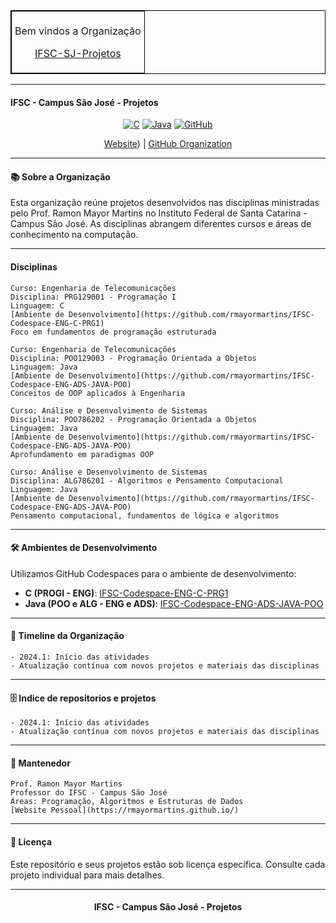 <table align="center" border="1" cellpadding="5" cellspacing="0" style="border-collapse: collapse; border: 1px solid black;">
  <tr>
    <td style="border: 1px solid black; padding: 5px;">
      <p style="text-align: center;">Bem vindos a Organização</p>
      <p style="text-align: center;"><a href="https://github.com/ifsc-sj-projetos/" target="_blank">IFSC-SJ-Projetos</a></p>
    </td>
  </tr>
</table>

---

#### IFSC - Campus São José - Projetos

<div align="center">

[![C](https://img.shields.io/badge/C-00599C?logo=c&logoColor=white)](#)
[![Java](https://img.shields.io/badge/Java-%23ED8B00.svg?logo=openjdk&logoColor=white)](#)
[![GitHub](https://img.shields.io/badge/GitHub-%23121011.svg?logo=github&logoColor=white)](#)

[Website](https://www.ifsc.edu.br/en/web/campus-sao-jose)) | [GitHub Organization](https://github.com/ifsc-sj-projetos)

</div>

---

####  📚 Sobre a Organização

Esta organização reúne projetos desenvolvidos nas disciplinas ministradas pelo Prof. Ramon Mayor Martins no Instituto Federal de Santa Catarina - Campus São José. As disciplinas abrangem diferentes cursos e áreas de conhecimento na computação.

---

####  Disciplinas

```
Curso: Engenharia de Telecomunicações
Disciplina: PRG129001 - Programação I
Linguagem: C
[Ambiente de Desenvolvimento](https://github.com/rmayormartins/IFSC-Codespace-ENG-C-PRG1)
Foco em fundamentos de programação estruturada
```
```
Curso: Engenharia de Telecomunicações
Disciplina: POO129003 - Programação Orientada a Objetos
Linguagem: Java
[Ambiente de Desenvolvimento](https://github.com/rmayormartins/IFSC-Codespace-ENG-ADS-JAVA-POO)
Conceitos de OOP aplicados à Engenharia
```
```
Curso: Análise e Desenvolvimento de Sistemas
Disciplina: POO786202 - Programação Orientada a Objetos
Linguagem: Java
[Ambiente de Desenvolvimento](https://github.com/rmayormartins/IFSC-Codespace-ENG-ADS-JAVA-POO)
Aprofundamento em paradigmas OOP
```
```
Curso: Análise e Desenvolvimento de Sistemas
Disciplina: ALG786201 - Algoritmos e Pensamento Computacional
Linguagem: Java
[Ambiente de Desenvolvimento](https://github.com/rmayormartins/IFSC-Codespace-ENG-ADS-JAVA-POO)
Pensamento computacional, fundamentos de lógica e algoritmos
```
---

#### 🛠️ Ambientes de Desenvolvimento

Utilizamos GitHub Codespaces para o ambiente de desenvolvimento:

- **C (PROGI - ENG)**: [IFSC-Codespace-ENG-C-PRG1](https://github.com/rmayormartins/IFSC-Codespace-ENG-C-PRG1)
- **Java (POO e ALG - ENG e ADS)**: [IFSC-Codespace-ENG-ADS-JAVA-POO](https://github.com/rmayormartins/IFSC-Codespace-ENG-ADS-JAVA-POO)

---

#### 📅 Timeline da Organização
```
- 2024.1: Início das atividades
- Atualização contínua com novos projetos e materiais das disciplinas
```
---

#### 🗄️ Indice de repositorios e projetos
```
- 2024.1: Início das atividades
- Atualização contínua com novos projetos e materiais das disciplinas
```
---

#### 🧰 Mantenedor
```
Prof. Ramon Mayor Martins
Professor do IFSC - Campus São José
Áreas: Programação, Algoritmos e Estruturas de Dados
[Website Pessoal](https://rmayormartins.github.io/)
```
---

#### 📝 Licença

Este repositório e seus projetos estão sob licença específica. Consulte cada projeto individual para mais detalhes.

---

<div align="center">
  
#### IFSC - Campus São José - Projetos

</div>
